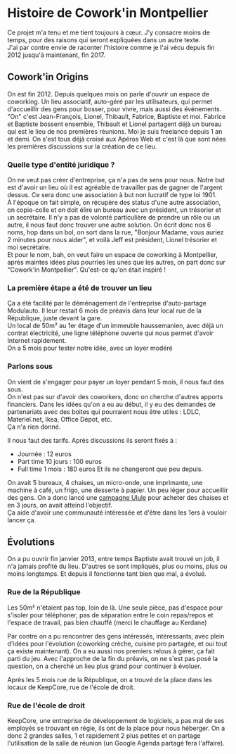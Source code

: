 # Histoire de Cowork'in Montpellier

Ce projet m'a tenu et me tient toujours à cœur. J'y consacre moins de temps, pour des raisons qui seront expliquées dans un autre texte.  
J'ai par contre envie de raconter l'histoire comme je l'ai vécu depuis fin 2012 jusqu'à maintenant, fin 2017.

## Cowork'in Origins
On est fin 2012. Depuis quelques mois on parle d'ouvrir un espace de coworking. Un lieu associatif, auto-géré par les utilisateurs, qui permet d'accueillir des gens pour bosser, pour vivre, mais aussi des événements.  
"On" c'est Jean-François, Lionel, Thibault, Fabrice, Baptiste et moi. Fabrice et Baptiste bossent ensemble, Thibault et Lionel partagent déjà un bureau qui est le lieu de nos premières réunions. Moi je suis freelance depuis 1 an et demi. On s'est tous déjà croisé aux Apéros Web et c'est là que sont nées les premières discussions sur la création de ce lieu.

### Quelle type d'entité juridique ?
On ne veut pas créer d'entreprise, ça n'a pas de sens pour nous. Notre but est d'avoir un lieu où il est agréable de travailler pas de gagner de l'argent dessus. Ce sera donc une association à but non lucratif de type loi 1901.  
À l'époque on fait simple, on récupère des status d'une autre association, on copie-colle et on doit élire un bureau avec un président, un trésorier et un secrétaire. Il n'y a pas de volonté particulière de prendre un rôle ou un autre, il nous faut donc trouver une autre solution. On écrit donc nos 6 noms, hop dans un bol, on sort dans la rue, "Bonjour Madame, vous auriez 2 minutes pour nous aider", et voilà Jeff est président, Lionel trésorier et moi secrétaire.  
Et pour le nom, bah, on veut faire un espace de coworking à Montpellier, après maintes idées plus pourries les unes que les autres, on part donc sur "Cowork'in Montpellier". Qu'est-ce qu'on était inspiré !

### La première étape a été de trouver un lieu
Ça a été facilité par le déménagement de l'entreprise d'auto-partage Modulauto. Il leur restait 6 mois de préavis dans leur local rue de la République, juste devant la gare.  
Un local de 50m² au 1er étage d'un immeuble haussemanien, avec déjà un contrat électricité, une ligne téléphone ouverte qui nous permet d'avoir Internet rapidement.  
On a 5 mois pour tester notre idée, avec un loyer modéré

### Parlons sous
On vient de s'engager pour payer un loyer pendant 5 mois, il nous faut des sous.  
On n'est pas sur d'avoir des coworkers, donc on cherche d'autres apports financiers. Dans les idées qu'on a eu au début, il y eu des demandes de partenariats avec des boites qui pourraient nous être utiles : LDLC, Materiel.net, Ikea, Office Dépot, etc.  
Ça n'a rien donné.  

Il nous faut des tarifs. Après discussions ils seront fixés à : 
  - Journée : 12 euros
  - Part time 10 jours : 100 euros
  - Full time 1 mois : 180 euros
Et ils ne changeront que peu depuis.  

On avait 5 bureaux, 4 chaises, un micro-onde, une imprimante, une machine à café, un frigo, une desserte à papier. Un peu léger   pour accueillir des gens. On a donc lancé une [campagne Ulule](https://fr.ulule.com/coworkin-montpellier/) pour acheter des chaises et en 3 jours, on avait atteind l'objectif.  
Ça aide d'avoir une communauté intéressée et d'être dans les 1ers à vouloir lancer ça.

## Évolutions

On a pu ouvrir fin janvier 2013, entre temps Baptiste avait trouvé un job, il n'a jamais profité du lieu. D'autres se sont impliqués, plus ou moins, plus ou moins longtemps.
Et depuis il fonctionne tant bien que mal, a évolué.

### Rue de la République

Les 50m² n'étaient pas top, loin de là. Une seule pièce, pas d'espace pour s'isoler pour téléphoner, pas de séparation entre le coin repas/repos et l'espace de travail, pas bien chauffé (merci le chauffage au Kerdane)

Par contre on a pu rencontrer des gens intéressés, intéressants, avec plein d'idées pour l'évolution (coworking crèche, cuisine pro partagée, et oui tout ça existe maintenant). 
On a eu aussi nos premiers relous à gérer, ça fait parti du jeu.
Avec l'approche de la fin du préavis, on ne s'est pas posé la question, on a cherché un lieu plus grand pour continuer à évoluer.

Après les 5 mois rue de la République, on a trouvé de la place dans les locaux de KeepCore, rue de l'école de droit.

### Rue de l'école de droit

KeepCore, une entreprise de développement de logiciels, a pas mal de ses employés se trouvant en régie, ils ont de la place pour nous héberger. 
On a donc 2 grandes salles, 1 et rapidement 2 plus petites et on partage l'utilisation de la salle de réunion (un Google Agenda partagé fera l'affaire).
